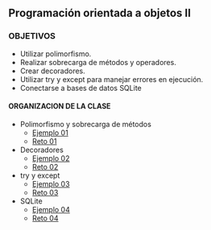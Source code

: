 

## Programación orientada a objetos II 

### OBJETIVOS 

- Utilizar polimorfismo.
- Realizar sobrecarga de métodos y operadores.
- Crear decoradores.
- Utilizar try y except para manejar errores en ejecución.
- Conectarse a bases de datos SQLite

#### ORGANIZACION DE LA CLASE 

- Polimorfismo y sobrecarga de métodos
	- [Ejemplo 01](Ejemplo-01)
	- [Reto 01](Reto-01)
- Decoradores
	- [Ejemplo 02](Ejemplo-02)
	- [Reto 02](Reto-02)
- try y except
	- [Ejemplo 03](Ejemplo-03)
	- [Reto 03](Reto-03)
- SQLite
	- [Ejemplo 04](Ejemplo-04)
	- [Reto 04](Reto-04)

